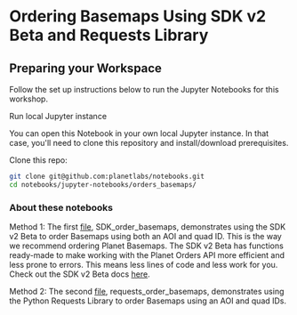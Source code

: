 # Ordering Basemaps Using SDK v2 Beta and Requests Library

## Preparing your Workspace 

Follow the set up instructions below to run the Jupyter Notebooks for this workshop.

Run local Jupyter instance

You can open this Notebook in your own local Jupyter instance. In that case, you'll need to clone this repository and install/download prerequisites.

Clone this repo:
```bash
git clone git@github.com:planetlabs/notebooks.git
cd notebooks/jupyter-notebooks/orders_basemaps/
```

### About these notebooks


Method 1: The first [file](SDK_order_basemaps.ipynb), SDK_order_basemaps, demonstrates using the SDK v2 Beta to order Basemaps using both an AOI and quad ID. This is the way we recommend ordering Planet Basemaps. The SDK v2 Beta has functions ready-made to make working with the Planet Orders API more efficient and less prone to errors. This means less lines of code and less work for you. Check out the SDK v2 Beta docs [here](https://planet-sdk-for-python-v2.readthedocs.io/en/latest/python/sdk-guide/). 

Method 2: The second [file](requests_order_basemaps.ipynb), requests_order_basemaps, demonstrates using the Python Requests Library to order Basemaps using an AOI and quad IDs.

